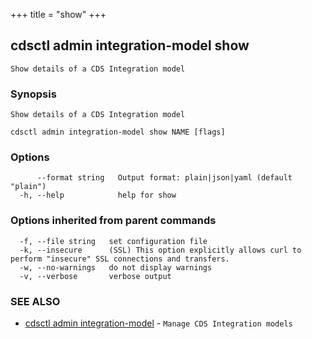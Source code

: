 +++
title = "show"
+++
## cdsctl admin integration-model show

`Show details of a CDS Integration model`

### Synopsis

`Show details of a CDS Integration model`

```
cdsctl admin integration-model show NAME [flags]
```

### Options

```
      --format string   Output format: plain|json|yaml (default "plain")
  -h, --help            help for show
```

### Options inherited from parent commands

```
  -f, --file string   set configuration file
  -k, --insecure      (SSL) This option explicitly allows curl to perform "insecure" SSL connections and transfers.
  -w, --no-warnings   do not display warnings
  -v, --verbose       verbose output
```

### SEE ALSO

* [cdsctl admin integration-model](/manual/components/cdsctl/admin/integration-model/)	 - `Manage CDS Integration models`

